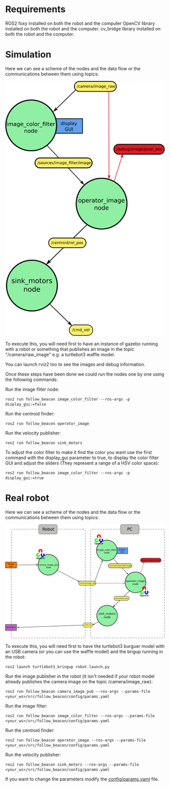 # Requirements

ROS2 foxy installed on both the robot and the computer
OpenCV library installed on both the robot and the computer.
cv_bridge library installed on both the robot and the computer.

# Simulation

Here we can see a scheme of the nodes and the data flow or the communications between them using topics:

![node_data_flow_scheme](doc/node_data_flow_scheme.png)

To execute this, you will need first to have an instance of gazebo running with a robot or something that publishes an image in the topic "/camera/raw_image" e.g. a turtlebot3 waffle model.

You can launch rviz2 too to see the images and debug information.

Once these steps have been done we could run the nodes one by one using the following commands:

Run the image filter node:
```
ros2 run follow_beacon image_color_filter --ros-args -p display_gui:=false
```

Run the centroid finder:
```
ros2 run follow_beacon operator_image
```

Run the velocity publisher:
```
ros2 run follow_beacon sink_motors
```

To adjust the color filter to make it find the color you want use the first command with the display_gui parameter to true, to display the color filter GUI and adjust the sliders (They represent a range of a HSV color space):
```
ros2 run follow_beacon image_color_filter --ros-args -p display_gui:=true
```

# Real robot

Here we can see a scheme of the nodes and the data flow or the communications between them using topics:

![node_data_flow_scheme_2](doc/node_data_flow_scheme_2.png)

To execute this, you will need first to have the turtlebot3 burguer model with an USB camera (or you can use the waffle model) and the brigup running in the robot:
```
ros2 launch turtlebot3_bringup robot.launch.py
```

Run the image publisher in the robot (it isn't needed if your robot model already publishes the camera image on the topic /camera/image_raw):
```
ros2 run follow_beacon camera_image_pub --ros-args --params-file <your_ws>/src/follow_beacon/config/params.yaml
```

Run the image filter:
```
ros2 run follow_beacon image_color_filter --ros-args --params-file <your_ws>/src/follow_beacon/config/params.yaml
```

Run the centroid finder:
```
ros2 run follow_beacon operator_image --ros-args --params-file <your_ws>/src/follow_beacon/config/params.yaml
```

Run the velocity publisher:
```
ros2 run follow_beacon sink_motors --ros-args --params-file <your_ws>/src/follow_beacon/config/params.yaml
```

If you want to change the parameters modify the [config/params.yaml](config/params.yaml) file.
